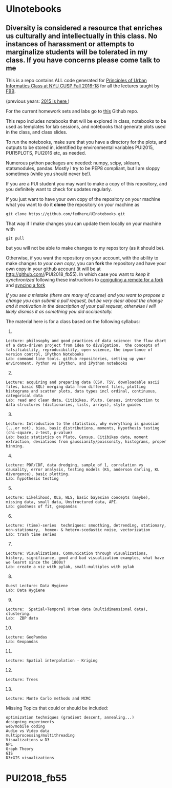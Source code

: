 # UInotebooks

## Diversity is considered a resource that enriches us culturally and intellectually in this class. No instances of harassment or attempts to marginalize students will be tolerated in my class. If you have concerns please come talk to me


This is a repo contains ALL code generated for [Principles of Urban Informatics Class at NYU CUSP Fall 2016-18](http://fbb.space/PUI2018/) for all the lectures taught by [FBB](http://fbb.space). 

(previous years: [2015 is here ](http://cosmo.nyu.edu/~fb55/UI_CUSP_2015))

For the current homework sets and labs go to [this](http://github.com/fedhere/PUI2018_fb55) Github repo.



This repo includes notebooks that will be explored in class, notebooks to be used as templates for lab sessions, and notebooks that generate plots used in the class, and class slides.

To run the notebooks, make sure that you have a directory for the plots, and outputs to be stored in, identified by environmental variables PUI2015, PUI15PLOTS, PUI2016 etc, as needed.

Numerous python packages are needed: numpy, scipy, sklearn, statsmodules, pandas. Mostly I try to be PEP8 compliant, but I am sloppy sometimes (while you should never be!). 

If you are a PUI student you may want to make a copy of this repository, and you definitely want to check for updates regularly.

If you just want to have your own copy of the repository on your machine what you want to do it __clone__ the repository on your machine as

```
git clone https://github.com/fedhere/UInotebooks.git
```
That way if I make changes you can update them locally on your machine with 

```
git pull
```

but you will not be able to make changes to my repository (as it should be).

Otherwise, if you want the repository on your account, with the ability to  make changes _to your own copy_, you can __fork__ the repository and have your own copy in your github account (it will be at http://github.com/<username>/PUI2018_fb55). In which case you want to _keep it synchronized_ following these instructions to [coniguting a remote for a fork](https://help.github.com/articles/configuring-a-remote-for-a-fork/) and [syncing a fork](https://help.github.com/articles/syncing-a-fork/)
 
 _If you see a mistake (there are many of course) and you want to propose a change you can submit a pull request, but be very clear about the change and it motivation in the description of your pull request, otherwise I will likely dismiss it as something you did accidentally._
 
The material here is for a class based on the following syllabus:

1.  

    Lecture: philosophy and good practices of data science: the flow chart of a data-driven project from idea to divulgation,  the concepts of falsifiability, reproducibility, open science, the importance of version control, iPython Notebooks
    Lab: command line tools. github repositories, setting up your environment, Python vs iPython, and iPython notebooks

2. 

    Lecture: acquiring and preparing data (CSV, TSV, downloadable ascii files, basic SQL) merging data from different files, plotting histograms and scatter plots, data types incl ordinal, continuous, categorical data
    Lab: read and clean data, Citibikes, Pluto, Census, introduction to data structures (dictionaries, lists, arrays), style guides

3.

    Lecture: Introduction to the statistics, why everything is gaussian (...or not), bias, basic distributions, moments, Hypothesis testing (chi-square, z-test, p-value)
    Lab: basic statistics on Pluto, Census, Citibikes data, moment extraction, deviations from gaussianity/poissonity, histograms, proper binning.

4.

    Lecture: PDF/CDF, data dredging, sample of 1, correlation vs causality, error analysis, testing models (KS, anderson darling, KL divergence), basic plotting.
    Lab: hypothesis testing

5.

    Lecture: Likelihood, OLS, WLS, basic bayesian concepts (maybe), missing data, small data, Unstructured data, API.
    Lab: goodness of fit, geopandas

6.

    Lecture: (time)-series  techniques: smoothing, detrending, stationary, non-stationary,  homeo- & hetero-scedastic noise, vectorization
    Lab: trash time series

7.	

    Lecture: Visualizations. Communication through visualizations, history, significance, good and bad visualization examples, what have we learnt since the 1800s?
    Lab: create a viz with pylab, small-multiples with pylab

8. 

    Guest Lecture: Data Hygiene
    Lab: Data Hygiene

9.

    Lecture:  Spatial+Temporal Urban data (multidimensional data), clustering. 
    Lab:  ZBP data

10. 

    Lecture: GeoPandas
    Lab: Geopandas
 		
11.

    Lecture: Spatial interpolation - Kriging
    
12. 

    Lecture: Trees

13.

    Lecture: Monte Carlo methods and MCMC


Missing Topics that could or should be included:

    optimization techniques (gradient descent, annealing...)
    designing experiments 
    web/mobile coding
    Audio vs Video data
    multiprocessing/multithreading
    Visualizations w D3
    NPL
    Graph Theory
    GIS 
    D3+GIS visualizations 



# PUI2018_fb55
